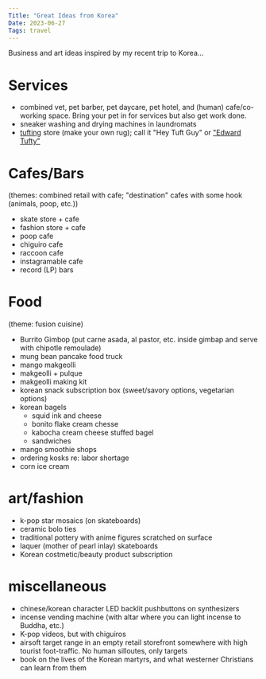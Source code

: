 ```yaml
---
Title: "Great Ideas from Korea"
Date: 2023-06-27
Tags: travel
---
```


Business and art ideas inspired by my recent trip to Korea...

# Services

- combined vet, pet barber, pet daycare, pet hotel, and (human) cafe/co-working space.  Bring your pet in for services but also get work done.
- sneaker washing and drying machines in laundromats
- [tufting](https://en.wikipedia.org/wiki/Tufting) store (make your own rug); call it "Hey Tuft Guy" or ["Edward Tufty"](https://www.edwardtufte.com/tufte/)

# Cafes/Bars

(themes: combined retail with cafe; "destination" cafes with some hook (animals, poop, etc.))

- skate store + cafe
- fashion store + cafe
- poop cafe
- chiguiro cafe
- raccoon cafe
- instagramable cafe
- record (LP) bars

# Food

(theme: fusion cuisine)

- Burrito Gimbop (put carne asada, al pastor, etc. inside gimbap and serve with chipotle remoulade)
- mung bean pancake food truck 
- mango makgeolli
- makgeolli + pulque
- makgeolli making kit
- korean snack subscription box (sweet/savory options, vegetarian options)
- korean bagels
    - squid ink and cheese
    - bonito flake cream chesse
    - kabocha cream cheese stuffed bagel
    - sandwiches
- mango smoothie shops
- ordering kosks re: labor shortage
- corn ice cream

# art/fashion

- k-pop star mosaics (on skateboards)
- ceramic bolo ties
- traditional pottery with anime figures scratched on surface 
- laquer (mother of pearl inlay) skateboards
- Korean costmetic/beauty product subscription

# miscellaneous

- chinese/korean character LED backlit pushbuttons on synthesizers
- incense vending machine (with altar where you can light incense to Buddha, etc.)
- K-pop videos, but with chiguiros
- airsoft target range in an empty retail storefront somewhere with high tourist foot-traffic. No human silloutes, only targets
- book on the lives of the Korean martyrs, and what westerner Christians can learn from them
